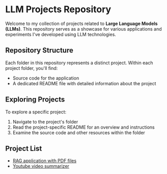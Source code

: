 # LLM Projects Repository

Welcome to my collection of projects related to **Large Language Models (LLMs)**. This repository serves as a showcase for various applications and experiments I've developed using LLM technologies.

## Repository Structure

Each folder in this repository represents a distinct project. Within each project folder, you'll find:

- Source code for the application
- A dedicated README file with detailed information about the project

## Exploring Projects

To explore a specific project:

1. Navigate to the project's folder
2. Read the project-specific README for an overview and instructions
3. Examine the source code and other resources within the folder

## Project List

- [RAG application with PDF files](./rag_pdf)
- [Youtube video summarizer](./youtube_summarizer)



